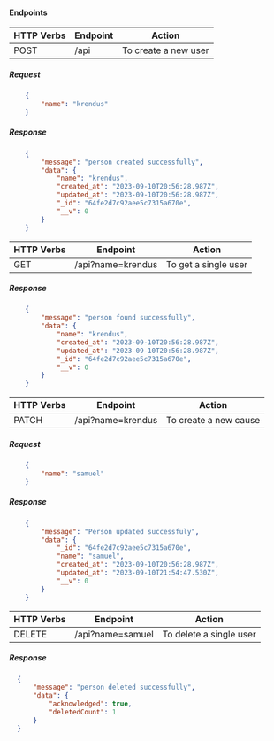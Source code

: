 #### Endpoints
| HTTP Verbs | Endpoint | Action |
| --- | --- | --- |
| POST | /api | To create a new user |
##### Request

```json
    {
        "name": "krendus"
    }
```
##### Response
```json
    {
        "message": "person created successfully",
        "data": {
            "name": "krendus",
            "created_at": "2023-09-10T20:56:28.987Z",
            "updated_at": "2023-09-10T20:56:28.987Z",
            "_id": "64fe2d7c92aee5c7315a670e",
            "__v": 0
        }
    }
```
| HTTP Verbs | Endpoint | Action |
| --- | --- | --- |
| GET | /api?name=krendus | To get a single user |
##### Response
```json
    {
        "message": "person found successfully",
        "data": {
            "name": "krendus",
            "created_at": "2023-09-10T20:56:28.987Z",
            "updated_at": "2023-09-10T20:56:28.987Z",
            "_id": "64fe2d7c92aee5c7315a670e",
            "__v": 0
        }
    }
```
| HTTP Verbs | Endpoint | Action |
| --- | --- | --- |
| PATCH | /api?name=krendus | To create a new cause |
##### Request
```json
    {
        "name": "samuel"
    }
```
##### Response
```json
    {
        "message": "Person updated successfuly",
        "data": {
            "_id": "64fe2d7c92aee5c7315a670e",
            "name": "samuel",
            "created_at": "2023-09-10T20:56:28.987Z",
            "updated_at": "2023-09-10T21:54:47.530Z",
            "__v": 0
        }
    }
```
| HTTP Verbs | Endpoint | Action |
| --- | --- | --- |
| DELETE | /api?name=samuel | To delete a single user |
##### Response
```json
  {
      "message": "person deleted successfully",
      "data": {
          "acknowledged": true,
          "deletedCount": 1
      }
  }
```
